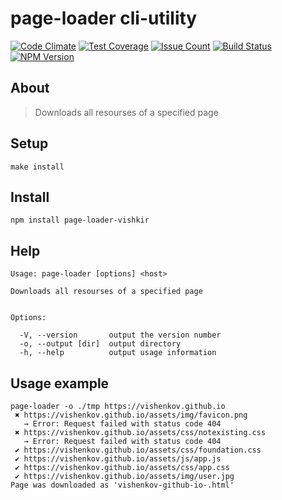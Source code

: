 # page-loader cli-utility
[![Code Climate](https://codeclimate.com/github/vishenkov/project-lvl3-s100/badges/gpa.svg)](https://codeclimate.com/github/vishenkov/project-lvl3-s100)
[![Test Coverage](https://codeclimate.com/github/vishenkov/project-lvl3-s100/badges/coverage.svg)](https://codeclimate.com/github/vishenkov/project-lvl3-s100/coverage)
[![Issue Count](https://codeclimate.com/github/vishenkov/project-lvl3-s100/badges/issue_count.svg)](https://codeclimate.com/github/vishenkov/project-lvl3-s100)
[![Build Status](https://travis-ci.org/vishenkov/project-lvl3-s100.svg?branch=master)](https://travis-ci.org/vishenkov/project-lvl3-s100)
[![NPM Version](http://img.shields.io/npm/v/page-loader-vishkir.svg?style=flat)](https://www.npmjs.org/package/page-loader-vishkir)

## About
> Downloads all resourses of a specified page 

## Setup
```
make install
```

## Install
```
npm install page-loader-vishkir
```

## Help
```
Usage: page-loader [options] <host>

Downloads all resourses of a specified page


Options:

  -V, --version       output the version number
  -o, --output [dir]  output directory
  -h, --help          output usage information
```

## Usage example
```
page-loader -o ./tmp https://vishenkov.github.io
 ✖ https://vishenkov.github.io/assets/img/favicon.png
   → Error: Request failed with status code 404
 ✖ https://vishenkov.github.io/assets/css/notexisting.css
   → Error: Request failed with status code 404
 ✔ https://vishenkov.github.io/assets/css/foundation.css
 ✔ https://vishenkov.github.io/assets/js/app.js
 ✔ https://vishenkov.github.io/assets/css/app.css
 ✔ https://vishenkov.github.io/assets/img/user.jpg
Page was downloaded as 'vishenkov-github-io-.html'

```